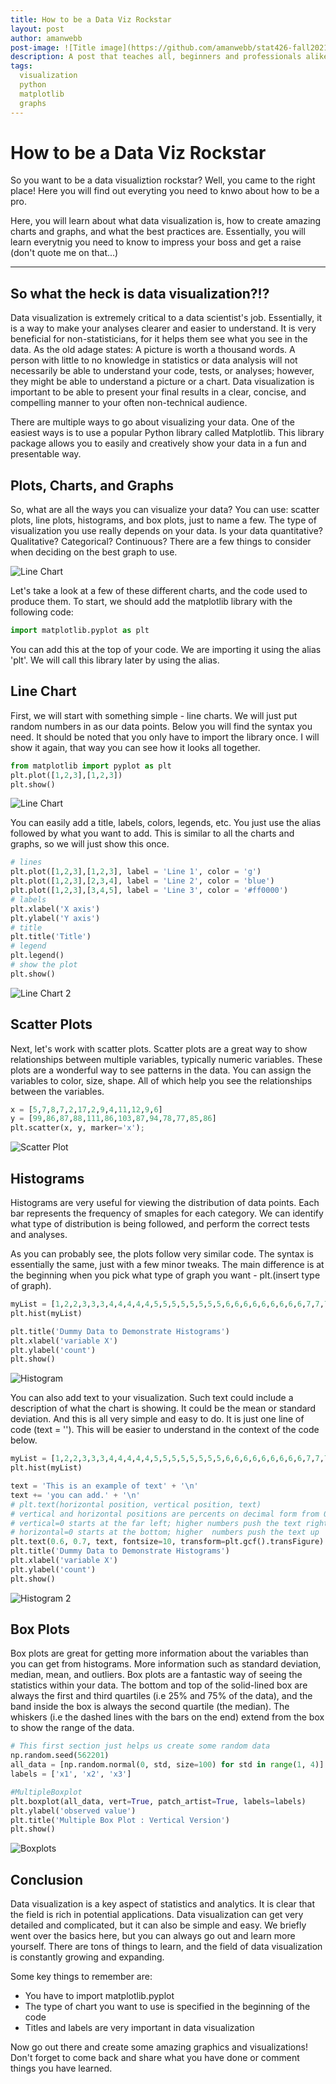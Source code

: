 ```yaml
---
title: How to be a Data Viz Rockstar 
layout: post
author: amanwebb
post-image: ![Title image](https://github.com/amanwebb/stat426-fall2021.github.io/blob/cfc5ab2120ed1d86fb5808d1d13e8c660294d01e/assets/images/blogimages/figs-10-09/Title%20Image.jpg)
description: A post that teaches all, beginners and professionals alike, how to be an expert in data visualization. It will teach you about charts and graphs. How to make them look pretty and presentable. 
tags: 
  visualization
  python
  matplotlib
  graphs
---
```



# How to be a Data Viz Rockstar

So you want to be a data visualiztion rockstar? Well, you came to the right place! Here you will find out everyting you need to knwo about how to be a pro. 

Here, you will learn about what data visualization is, how to create amazing charts and graphs, and what the best practices are. Essentially, you will learn everytnig you need to know to impress your boss and get a raise (don't quote me on that...)

---

## So what the heck is data visualization?!?

Data visualization is extremely critical to a data scientist's job. Essentially, it is a way to make your analyses clearer and easier to understand. It is very beneficial for non-statisticians, for it helps them see what you see in the data. As the old adage states: A picture is worth a thousand words. A person with little to no knowledge in statistics or data analysis will not necessarily be able to understand your code, tests, or analyses; however, they might be able to understand a picture or a chart. Data visualization is important to be able to present your final results in a clear, concise, and compelling manner to your often non-technical audience. 

There are multiple ways to go about visualizing your data. One of the easiest ways is to use a popular Python library called Matplotlib. This library package allows you to easily and creatively show your data in a fun and presentable way. 

## Plots, Charts, and Graphs

So, what are all the ways you can visualize your data? You can use: scatter plots, line plots, histograms, and box plots, just to name a few. The type of visualization you use really depends on your data. Is your data quantitative? Qualitative? Categorical? Continuous? There are a few things to consider when deciding on the best graph to use. 

![Line Chart](https://github.com/amanwebb/stat426-fall2021.github.io/blob/cfc5ab2120ed1d86fb5808d1d13e8c660294d01e/assets/images/blogimages/figs-10-09/Lots%20of%20charts.png)

Let's take a look at a few of these different charts, and the code used to produce them. To start, we should add the matplotlib library with the following code: 

```python
import matplotlib.pyplot as plt
```

You can add this at the top of your code. We are importing it using the alias 'plt'. We will call this library later by using the alias. 

## Line Chart

First, we will start with something simple - line charts. We will just put random numbers in as our data points. Below you will find the syntax you need. It should be noted that you only have to import the library once. I will show it again, that way you can see how it looks all together. 

```python
from matplotlib import pyplot as plt
plt.plot([1,2,3],[1,2,3])
plt.show()
```

![Line Chart](https://github.com/amanwebb/stat426-fall2021.github.io/blob/cfc5ab2120ed1d86fb5808d1d13e8c660294d01e/assets/images/blogimages/figs-10-09/Graph%201.png)


You can easily add a title, labels, colors, legends, etc. You just use the alias followed by what you want to add. This is similar to all the charts and graphs, so we will just show this once. 
```python
# lines
plt.plot([1,2,3],[1,2,3], label = 'Line 1', color = 'g')
plt.plot([1,2,3],[2,3,4], label = 'Line 2', color = 'blue')
plt.plot([1,2,3],[3,4,5], label = 'Line 3', color = '#ff0000')
# labels
plt.xlabel('X axis')
plt.ylabel('Y axis')       
# title
plt.title('Title')       
# legend
plt.legend()       
# show the plot
plt.show()
```
![Line Chart 2](https://github.com/amanwebb/stat426-fall2021.github.io/blob/cfc5ab2120ed1d86fb5808d1d13e8c660294d01e/assets/images/blogimages/figs-10-09/Graph%202.png)

## Scatter Plots

Next, let's work with scatter plots. Scatter plots are a great way to show relationships between multiple variables, typically numeric variables. These plots are a wonderful way to see patterns in the data. You can assign the variables to color, size, shape. All of which help you see the relationships between the variables. 
```python
x = [5,7,8,7,2,17,2,9,4,11,12,9,6]
y = [99,86,87,88,111,86,103,87,94,78,77,85,86]
plt.scatter(x, y, marker='x');
```
![Scatter Plot](https://github.com/amanwebb/stat426-fall2021.github.io/blob/cfc5ab2120ed1d86fb5808d1d13e8c660294d01e/assets/images/blogimages/figs-10-09/Graph%203.png)

## Histograms

Histograms are very useful for viewing the distribution of data points. Each bar represents the frequency of smaples for each category. We can identify what type of distribution is being followed, and perform the correct tests and analyses. 

As you can probably see, the plots follow very similar code. The syntax is essentially the same, just with a few minor tweaks. The main difference is at the beginning when you pick what type of graph you want - plt.(insert type of graph).
```python
myList = [1,2,2,3,3,3,4,4,4,4,4,5,5,5,5,5,5,5,5,6,6,6,6,6,6,6,6,6,7,7,7,7,7,8,8,8,9,9,10]
plt.hist(myList)

plt.title('Dummy Data to Demonstrate Histograms')
plt.xlabel('variable X')
plt.ylabel('count')
plt.show()
```
![Histogram](https://github.com/amanwebb/stat426-fall2021.github.io/blob/cfc5ab2120ed1d86fb5808d1d13e8c660294d01e/assets/images/blogimages/figs-10-09/Graph%204.png)

You can also add text to your visualization. Such text could include a description of what the chart is showing. It could be the mean or standard deviation. And this is all very simple and easy to do. It is just one line of code (text = ''). This will be easier to understand in the context of the code below. 
```python
myList = [1,2,2,3,3,3,4,4,4,4,4,5,5,5,5,5,5,5,5,6,6,6,6,6,6,6,6,6,7,7,7,7,7,8,8,8,9,9,10]
plt.hist(myList)

text = 'This is an example of text' + '\n'
text += 'you can add.' + '\n'
# plt.text(horizontal position, vertical position, text)
# vertical and horizontal positions are percents on decimal form from 0 to 1
# vertical=0 starts at the far left; higher numbers push the text right
# horizontal=0 starts at the bottom; higher  numbers push the text up 
plt.text(0.6, 0.7, text, fontsize=10, transform=plt.gcf().transFigure)
plt.title('Dummy Data to Demonstrate Histograms')
plt.xlabel('variable X')
plt.ylabel('count')
plt.show()
```
![Histogram 2](https://github.com/amanwebb/stat426-fall2021.github.io/blob/cfc5ab2120ed1d86fb5808d1d13e8c660294d01e/assets/images/blogimages/figs-10-09/Graph%205.png)

## Box Plots

Box plots are great for getting more information about the variables than you can get from histograms. More information such as standard deviation, median, mean, and outliers. Box plots are a fantastic way of seeing the statistics within your data. The bottom and top of the solid-lined box are always the first and third quartiles (i.e 25% and 75% of the data), and the band inside the box is always the second quartile (the median). The whiskers (i.e the dashed lines with the bars on the end) extend from the box to show the range of the data.
```python
# This first section just helps us create some random data
np.random.seed(562201)
all_data = [np.random.normal(0, std, size=100) for std in range(1, 4)]
labels = ['x1', 'x2', 'x3']

#MultipleBoxplot
plt.boxplot(all_data, vert=True, patch_artist=True, labels=labels) 
plt.ylabel('observed value')
plt.title('Multiple Box Plot : Vertical Version')
plt.show()
```

![Boxplots](https://github.com/amanwebb/stat426-fall2021.github.io/blob/cfc5ab2120ed1d86fb5808d1d13e8c660294d01e/assets/images/blogimages/figs-10-09/Graph%206.png)

## Conclusion
Data visualization is a key aspect of statistics and analytics. It is clear that the field is rich in potential applications. Data visualization can get very detailed and complicated, but it can also be simple and easy. We briefly went over the basics here, but you can always go out and learn more yourself. There are tons of things to learn, and the field of data visualization is constantly growing and expanding. 

Some key things to remember are: 
  - You have to import matplotlib.pyplot
  - The type of chart you want to use is specified in the beginning of the code
  - Titles and labels are very important in data visualization

Now go out there and create some amazing graphics and visualizations! Don't forget to come back and share what you have done or comment things you have learned. 


